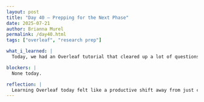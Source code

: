 ```yaml
---
layout: post
title: "Day 40 – Prepping for the Next Phase"
date: 2025-07-21
author: Brianna Murel
permalink: /day40.html
tags: ["overleaf", "research prep"]

what_i_learned: |
  Today, we had an Overleaf tutorial that cleared up a lot of questions about how to use it for our research paper. It was helpful to finally see how everything ties together with citations, formatting, and collaborative writing. It also gave us a better sense of how to start outlining the paper so it won’t feel overwhelming later. After the tutorial, I spent time working on the website, still making small UI tweaks and cleaning up visuals to ensure a clean look. We also started mapping out how to flesh out additional sections of the site, which is key as we only have about a week left.

blockers: |
  None today.

reflection: |
  Learning Overleaf today felt like a productive shift away from just coding. The research paper is equally important as the site itself in showing our process. On the web side, I’m happy with how the site is coming together, even though these little UI adjustments feel endless sometimes. As we move into finishing up the remaining sections, I’m trying to stay organized and pace myself so we’re not scrambling as deadlines get closer. It’s all coming together.
---
```

